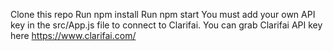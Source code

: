 Clone this repo
Run npm install
Run npm start
You must add your own API key in the src/App.js file to connect to Clarifai.
You can grab Clarifai API key here https://www.clarifai.com/
